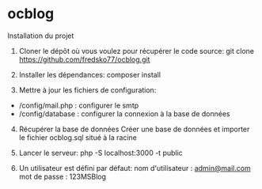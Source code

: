 # ocblog

Installation du projet 

1. Cloner le dépôt où vous voulez pour récupérer le code source:
git clone https://github.com/fredsko77/ocblog.git

2. Installer les dépendances: 
composer install

3. Mettre à jour les fichiers de configuration: 
- /config/mail.php : configurer le smtp
- /config/database : configurer la connexion à la base de données

4. Récupérer la base de données 
Créer une base de données et importer le fichier ocblog.sql situé à la racine

5. Lancer le serveur:
php -S localhost:3000 -t public 

5. Un utilisateur est défini par défaut: 
nom d'utilisateur : admin@mail.com
mot de passe : 123MSBlog